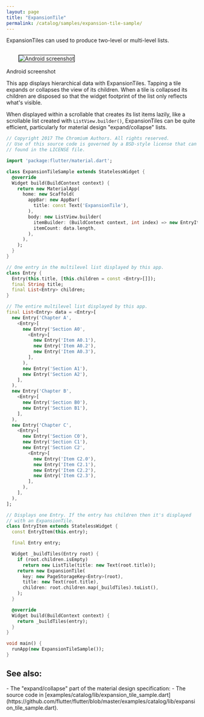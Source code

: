 ```yaml
---
layout: page
title: "ExpansionTile"
permalink: /catalog/samples/expansion-tile-sample/
---
```


ExpansionTiles can used to produce two-level or multi-level lists.

<p>
  <div class="container-fluid">
    <div class="row">
      <div class="col-md-4">
        <div class="panel panel-default">
          <div class="panel-body" style="padding: 16px 32px;">
            <img style="border:1px solid #000000" src="https://storage.googleapis.com/flutter-catalog/cb4a54db8fb3726bf4293b9cc5cb12ce16883803/expansion_tile_sample_small.png" alt="Android screenshot" class="img-responsive">
          </div>
          <div class="panel-footer">
            Android screenshot
          </div>
        </div>
      </div>
    </div>
  </div>
</p>

This app displays hierarchical data with ExpansionTiles. Tapping a tile
expands or collapses the view of its children. When a tile is collapsed
its children are disposed so that the widget footprint of the list only
reflects what's visible.

When displayed within a scrollable that creates its list items lazily,
like a scrollable list created with `ListView.builder()`, ExpansionTiles
can be quite efficient, particularly for material design "expand/collapse"
lists.

```dart
// Copyright 2017 The Chromium Authors. All rights reserved.
// Use of this source code is governed by a BSD-style license that can be
// found in the LICENSE file.

import 'package:flutter/material.dart';

class ExpansionTileSample extends StatelessWidget {
  @override
  Widget build(BuildContext context) {
    return new MaterialApp(
      home: new Scaffold(
        appBar: new AppBar(
          title: const Text('ExpansionTile'),
        ),
        body: new ListView.builder(
          itemBuilder: (BuildContext context, int index) => new EntryItem(data[index]),
          itemCount: data.length,
        ),
      ),
    );
  }
}

// One entry in the multilevel list displayed by this app.
class Entry {
  Entry(this.title, [this.children = const <Entry>[]]);
  final String title;
  final List<Entry> children;
}

// The entire multilevel list displayed by this app.
final List<Entry> data = <Entry>[
  new Entry('Chapter A',
    <Entry>[
      new Entry('Section A0',
        <Entry>[
          new Entry('Item A0.1'),
          new Entry('Item A0.2'),
          new Entry('Item A0.3'),
        ],
      ),
      new Entry('Section A1'),
      new Entry('Section A2'),
    ],
  ),
  new Entry('Chapter B',
    <Entry>[
      new Entry('Section B0'),
      new Entry('Section B1'),
    ],
  ),
  new Entry('Chapter C',
    <Entry>[
      new Entry('Section C0'),
      new Entry('Section C1'),
      new Entry('Section C2',
        <Entry>[
          new Entry('Item C2.0'),
          new Entry('Item C2.1'),
          new Entry('Item C2.2'),
          new Entry('Item C2.3'),
        ],
      ),
    ],
  ),
];

// Displays one Entry. If the entry has children then it's displayed
// with an ExpansionTile.
class EntryItem extends StatelessWidget {
  const EntryItem(this.entry);

  final Entry entry;

  Widget _buildTiles(Entry root) {
    if (root.children.isEmpty)
      return new ListTile(title: new Text(root.title));
    return new ExpansionTile(
      key: new PageStorageKey<Entry>(root),
      title: new Text(root.title),
      children: root.children.map(_buildTiles).toList(),
    );
  }

  @override
  Widget build(BuildContext context) {
    return _buildTiles(entry);
  }
}

void main() {
  runApp(new ExpansionTileSample());
}
```

<h2>See also:</h2>
- The "expand/collapse" part of the material design specification:
    <https://material.io/guidelines/components/lists-controls.html#lists-controls-types-of-list-controls>
- The source code in [examples/catalog/lib/expansion_tile_sample.dart](https://github.com/flutter/flutter/blob/master/examples/catalog/lib/expansion_tile_sample.dart).
